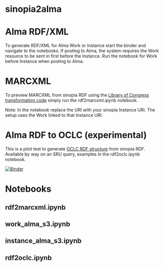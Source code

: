 # sinopia2alma

# Alma RDF/XML 
To generate RDF/XML for Alma Work or Instance start the binder and navigate to the notebooks. If posting to Alma, the system requires the Work resource to be sent in first before the Instance. Run the notebook for Work before Instance when posting to Alma.

# MARCXML 
To preview MARCXML from sinopia RDF using the [Library of Congress transformation code](https://github.com/lcnetdev/bibframe2marc) simply run the rdf2marcxml.ipynb notebook. 

Note: In the notebook replace the URI with your sinopia Instance URI. The setup uses the Work linked to that Instance URI.

# Alma RDF to OCLC (experimental)
This is a pilot test to generate [OCLC RDF structure](https://help.oclc.org/Metadata_Services/WorldShare_Collection_Manager/Data_sync_collections/Prepare_your_data/Structure_BIBFRAME_data) from sinopia RDF. Available by way on an SRU query, examples in the rdf2oclc.ipynb notebook.

[![Binder](https://mybinder.org/badge_logo.svg)](https://mybinder.org/v2/gh/jimfhahn/sinopia2alma/main)

# Notebooks
## rdf2marcxml.ipynb
## work_alma_s3.ipynb
## instance_alma_s3.ipynb
## rdf2oclc.ipynb 


